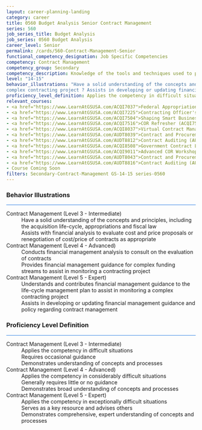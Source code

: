 ```yaml
---
layout: career-planning-landing
category: career
title: 0560 Budget Analysis Senior Contract Management
series: 560
job_series_title: Budget Analysis
job_series: 0560 Budget Analysis
career_level: Senior
permalink: /cards/560-Contract-Management-Senior
functional_competency_designation: Job Specific Competencies
competency: Contract Management
competency_group: Secondary
competency_description: Knowledge of the tools and techniques used to propose, plan, initiate, and manage contracts and other Federal funding instruments and the associated deliverables, deadlines, and contract terms and conditions.
level: "14-15"
behavior_illustrations: "Have a solid understanding of the concepts and principles, including the acquisition life-cycle, appropriations and fiscal law ? Assists with financial analysis to evaluate cost and price proposals or renegotiation of cost/price of contracts as appropriate  ? Conducts financial management analysis to consult on the evaluation of contracts ? Provides financial management guidance for complex funding streams to assist in monitoring a contracting project ? Understands and contributes financial management guidance to the life-cycle management plan to assist in monitoring a
complex contracting project ? Assists in developing or updating financial management guidance and policy regarding contract management"
proficiency_level_definition: Applies the competency in difficult situations ? Requires occasional guidance ? Demonstrates understanding of concepts and processes ? Applies the competency in considerably difficult situations ? Generally requires little or no guidance ? Demonstrates broad understanding of concepts and processes ? Applies the competency in exceptionally difficult situations ? Serves as a key resource and advises others ? Demonstrates comprehensive, expert understanding of concepts and processes
relevant_courses: 
- <a href="https://www.LearnAtGSUSA.com/ACQI7037">Federal Appropriations Law for Acquisition Professionals (ACQI7030), GSU</a>
- <a href="https://www.LearnAtGSUSA.com/ACQI7225">Contracting Officer's Representative Course (ACQI7222), GSU</a>
- <a href="https://www.LearnAtGSUSA.com/ACQI7504">Shaping Smart Business Arrangements (ACQI7501), GSU</a>
- <a href="https://www.LearnAtGSUSA.com/ACQI7516">COR Refresher (ACQI7513), GSU</a>
- <a href="https://www.LearnAtGSUSA.com/ACQI8037">Virtual Contract Management (ACQI8030), GSU</a>
- <a href="https://www.LearnAtGSUSA.com/AUDT8039">Contract and Procurement Fraud (AUDT8036), GSU</a>
- <a href="https://www.LearnAtGSUSA.com/AUDT8812">Contract Auditing (AUDT8801), GSU</a>
- <a href="https://www.LearnAtGSUSA.com/ACQI8508">Government Contract Law (ACQI8505), GSU</a>
- <a href="https://www.LearnAtGSUSA.com/ACQI9011">Advanced COR Workshop (ACQI9008), GSU</a>
- <a href="https://www.LearnAtGSUSA.com/AUDT8043">Contract and Procurement Fraud (AUDT8036), GSU</a>
- <a href="https://www.LearnAtGSUSA.com/AUDT8816">Contract Auditing (AUDT8801), GSU</a>
- Course Coming Soon
filters: Secondary-Contract-Management GS-14-15 series-0560
---
```


<div class="desktop:grid-col-6 margin-y-3">
  <div class="border-top-2 bg-white padding-3 shadow-5 height-full members-hover border-1px button-border border-top-blue radius-lg card-text-color">
    <h3>Behavior Illustrations</h3>
    <hr style="background-color: #1b74e0 !important;"/>
    <dl class="text-base card-content-color"><dt>Contract Management (Level 3 - Intermediate)</dt><dd>Have a solid understanding of the concepts and principles, including the acquisition life-cycle, appropriations and fiscal law </dd><dd> Assists with financial analysis to evaluate cost and price proposals or renegotiation of cost/price of contracts as appropriate </dd><dt>Contract Management (Level 4 - Advanced)</dt><dd>Conducts financial management analysis to consult on the evaluation of contracts </dd><dd> Provides financial management guidance for complex funding streams to assist in monitoring a contracting project</dd><dt>Contract Management (Level 5 - Expert)</dt><dd>Understands and contributes financial management guidance to the life-cycle management plan to assist in monitoring a
complex contracting project </dd><dd> Assists in developing or updating financial management guidance and policy regarding contract management</dd></dl>
  </div>
</div>
<div class="desktop:grid-col-6 margin-y-3">
  <div class="border-top-2 bg-white padding-3 shadow-5 height-full members-hover border-1px button-border border-top-blue radius-lg card-text-color">
    <h3>Proficiency Level Definition</h3>
     <hr style="background-color: #1b74e0 !important;"/>
    <dl class="text-base card-content-color"><dt>Contract Management (Level 3 - Intermediate)</dt><dd>Applies the competency in difficult situations </dd><dd> Requires occasional guidance </dd><dd> Demonstrates understanding of concepts and processes</dd><dt>Contract Management (Level 4 - Advanced)</dt><dd>Applies the competency in considerably difficult situations </dd><dd> Generally requires little or no guidance </dd><dd> Demonstrates broad understanding of concepts and processes</dd><dt>Contract Management (Level 5 - Expert)</dt><dd>Applies the competency in exceptionally difficult situations </dd><dd> Serves as a key resource and advises others </dd><dd> Demonstrates comprehensive, expert understanding of concepts and processes</dd></dl>
  </div>
</div>